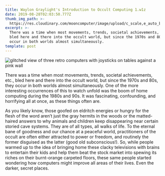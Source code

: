 ```yaml
---
title: Waylon Graylight's Introduction to Occult Computing 1.w1z
date: 2019-08-28T02:03:50.777Z
thumb_img_path: >-
  https://res.cloudinary.com/mooncomputer/image/upload/c_scale,e_auto_brightness,h_300,q_auto:best/v1566957885/Moon%20Computer%20Blog/W1Z/Waylon%20Graylight/waylon-graylight-intro-occult-compute--magnus-NGuNbZhfBU8-unsplash--glitched-2.jpg
excerpt: >-
  There was a time when most movements, trends, societal achievements, etc.,
  bled here and there into the occult world, but since the 1970s and 80s, they
  occur in both worlds almost simultaneously.
template: post
---
```

![glitched view of three retro computers with joysticks on tables against a pink wall](https://res.cloudinary.com/mooncomputer/image/upload/c_scale,e_auto_brightness,h_800,q_auto:best/v1566957885/Moon%20Computer%20Blog/W1Z/Waylon%20Graylight/waylon-graylight-intro-occult-compute--magnus-NGuNbZhfBU8-unsplash--glitched-2.jpg "Waylon Graylight's Introduction to Occult Computing")

There was a time when most movements, trends, societal achievements, etc., bled here and there into the occult world, but since the 1970s and 80s, they occur in both worlds almost simultaneously. One of the more interesting occurrences of this to watch unfold was the boom of home computing during the 1980s and 90s. It was fascinating, confounding, and horrifying all at once, as these things often are. 

As you likely know, those goofed on eldritch energies or hungry for the flesh of the word aren’t just the gray hermits in the woods or the matted-haired answers to why animals and children keep disappearing near certain storied cave systems. They are of all types, all walks of life. To the eternal bane of goodness and our chance at a peaceful world, practitioners of the occult are often either attracted to power or freedom, and routinely the former disguised as the latter (good old subconscious!). So, while people warmed up to the idea of bringing home these clacky televisions with brains to entertain their kids and help them beat the stock market into spewing its riches on their burnt-orange carpeted floors, these same people started wondering how computers might improve all areas of their lives. Even the darker, secret places.

